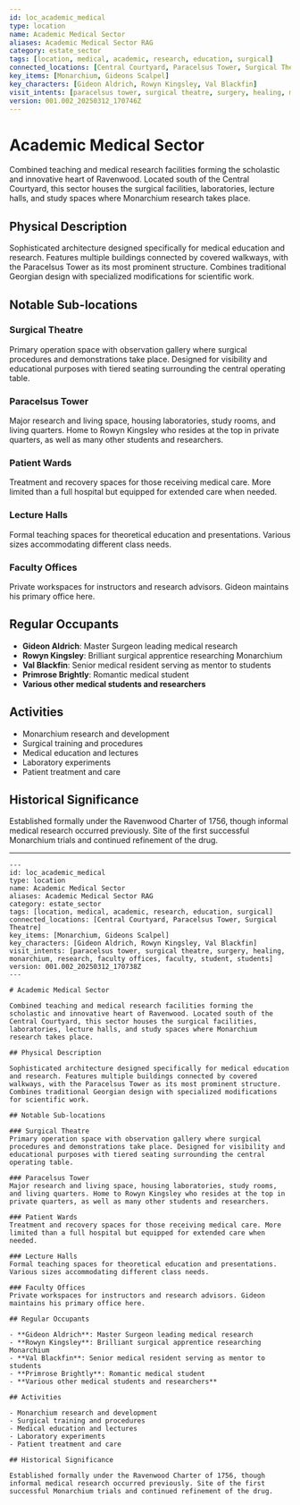 ```yaml
---
id: loc_academic_medical
type: location
name: Academic Medical Sector
aliases: Academic Medical Sector RAG
category: estate_sector
tags: [location, medical, academic, research, education, surgical]
connected_locations: [Central Courtyard, Paracelsus Tower, Surgical Theatre]
key_items: [Monarchium, Gideons Scalpel]
key_characters: [Gideon Aldrich, Rowyn Kingsley, Val Blackfin]
visit_intents: [paracelsus tower, surgical theatre, surgery, healing, monarchium, research, faculty offices, faculty, student, students]
version: 001.002_20250312_170746Z
---
```


# Academic Medical Sector

Combined teaching and medical research facilities forming the scholastic and innovative heart of Ravenwood. Located south of the Central Courtyard, this sector houses the surgical facilities, laboratories, lecture halls, and study spaces where Monarchium research takes place.

## Physical Description

Sophisticated architecture designed specifically for medical education and research. Features multiple buildings connected by covered walkways, with the Paracelsus Tower as its most prominent structure. Combines traditional Georgian design with specialized modifications for scientific work.

## Notable Sub-locations

### Surgical Theatre
Primary operation space with observation gallery where surgical procedures and demonstrations take place. Designed for visibility and educational purposes with tiered seating surrounding the central operating table.

### Paracelsus Tower
Major research and living space, housing laboratories, study rooms, and living quarters. Home to Rowyn Kingsley who resides at the top in private quarters, as well as many other students and researchers.

### Patient Wards
Treatment and recovery spaces for those receiving medical care. More limited than a full hospital but equipped for extended care when needed.

### Lecture Halls
Formal teaching spaces for theoretical education and presentations. Various sizes accommodating different class needs.

### Faculty Offices
Private workspaces for instructors and research advisors. Gideon maintains his primary office here.

## Regular Occupants

- **Gideon Aldrich**: Master Surgeon leading medical research
- **Rowyn Kingsley**: Brilliant surgical apprentice researching Monarchium
- **Val Blackfin**: Senior medical resident serving as mentor to students
- **Primrose Brightly**: Romantic medical student
- **Various other medical students and researchers**

## Activities

- Monarchium research and development
- Surgical training and procedures
- Medical education and lectures
- Laboratory experiments
- Patient treatment and care

## Historical Significance

Established formally under the Ravenwood Charter of 1756, though informal medical research occurred previously. Site of the first successful Monarchium trials and continued refinement of the drug.

---

```
---
id: loc_academic_medical
type: location
name: Academic Medical Sector
aliases: Academic Medical Sector RAG
category: estate_sector
tags: [location, medical, academic, research, education, surgical]
connected_locations: [Central Courtyard, Paracelsus Tower, Surgical Theatre]
key_items: [Monarchium, Gideons Scalpel]
key_characters: [Gideon Aldrich, Rowyn Kingsley, Val Blackfin]
visit_intents: [paracelsus tower, surgical theatre, surgery, healing, monarchium, research, faculty offices, faculty, student, students]
version: 001.002_20250312_170738Z
---

# Academic Medical Sector

Combined teaching and medical research facilities forming the scholastic and innovative heart of Ravenwood. Located south of the Central Courtyard, this sector houses the surgical facilities, laboratories, lecture halls, and study spaces where Monarchium research takes place.

## Physical Description

Sophisticated architecture designed specifically for medical education and research. Features multiple buildings connected by covered walkways, with the Paracelsus Tower as its most prominent structure. Combines traditional Georgian design with specialized modifications for scientific work.

## Notable Sub-locations

### Surgical Theatre
Primary operation space with observation gallery where surgical procedures and demonstrations take place. Designed for visibility and educational purposes with tiered seating surrounding the central operating table.

### Paracelsus Tower
Major research and living space, housing laboratories, study rooms, and living quarters. Home to Rowyn Kingsley who resides at the top in private quarters, as well as many other students and researchers.

### Patient Wards
Treatment and recovery spaces for those receiving medical care. More limited than a full hospital but equipped for extended care when needed.

### Lecture Halls
Formal teaching spaces for theoretical education and presentations. Various sizes accommodating different class needs.

### Faculty Offices
Private workspaces for instructors and research advisors. Gideon maintains his primary office here.

## Regular Occupants

- **Gideon Aldrich**: Master Surgeon leading medical research
- **Rowyn Kingsley**: Brilliant surgical apprentice researching Monarchium
- **Val Blackfin**: Senior medical resident serving as mentor to students
- **Primrose Brightly**: Romantic medical student
- **Various other medical students and researchers**

## Activities

- Monarchium research and development
- Surgical training and procedures
- Medical education and lectures
- Laboratory experiments
- Patient treatment and care

## Historical Significance

Established formally under the Ravenwood Charter of 1756, though informal medical research occurred previously. Site of the first successful Monarchium trials and continued refinement of the drug.
```